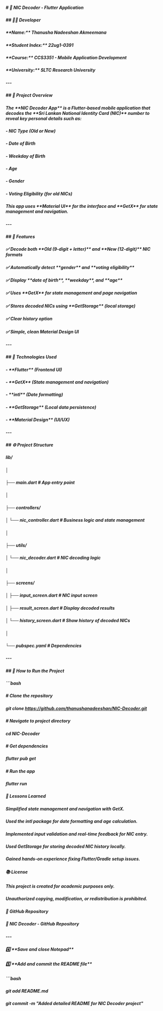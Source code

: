 ##### \# 🪪 NIC Decoder - Flutter Application

##### 

##### \## 👨‍💻 Developer

##### \*\*Name:\*\* Thanusha Nadeeshan Akmeemana

##### \*\*Student Index:\*\* 22ug1-0391

##### \*\*Course:\*\* CCS3351 - Mobile Application Development

##### \*\*University:\*\* SLTC Research University

##### 

##### ---

##### 

##### \## 📱 Project Overview

##### The \*\*NIC Decoder App\*\* is a Flutter-based mobile application that decodes the \*\*Sri Lankan National Identity Card (NIC)\*\* number to reveal key personal details such as:

##### 

##### \- NIC Type (Old or New)

##### \- Date of Birth

##### \- Weekday of Birth

##### \- Age

##### \- Gender

##### \- Voting Eligibility (for old NICs)

##### 

##### This app uses \*\*Material UI\*\* for the interface and \*\*GetX\*\* for state management and navigation.

##### 

##### ---

##### 

##### \## 🧠 Features

##### ✅ Decode both \*\*Old (9-digit + letter)\*\* and \*\*New (12-digit)\*\* NIC formats

##### ✅ Automatically detect \*\*gender\*\* and \*\*voting eligibility\*\*

##### ✅ Display \*\*date of birth\*\*, \*\*weekday\*\*, and \*\*age\*\*

##### ✅ Uses \*\*GetX\*\* for state management and page navigation

##### ✅ Stores decoded NICs using \*\*GetStorage\*\* (local storage)

##### ✅ Clear history option

##### ✅ Simple, clean Material Design UI

##### 

##### ---

##### 

##### \## 🧩 Technologies Used

##### \- \*\*Flutter\*\* (Frontend UI)

##### \- \*\*GetX\*\* (State management and navigation)

##### \- \*\*intl\*\* (Date formatting)

##### \- \*\*GetStorage\*\* (Local data persistence)

##### \- \*\*Material Design\*\* (UI/UX)

##### 

##### ---

##### 

##### \## ⚙️ Project Structure

##### 

##### lib/

##### │

##### ├── main.dart # App entry point

##### │

##### ├── controllers/

##### │ └── nic\_controller.dart # Business logic and state management

##### │

##### ├── utils/

##### │ └── nic\_decoder.dart # NIC decoding logic

##### │

##### ├── screens/

##### │ ├── input\_screen.dart # NIC input screen

##### │ ├── result\_screen.dart # Display decoded results

##### │ └── history\_screen.dart # Show history of decoded NICs

##### │

##### └── pubspec.yaml # Dependencies

##### 

##### 

##### ---

##### 

##### \## 🚀 How to Run the Project

##### 

##### ```bash

##### \# Clone the repository

##### git clone https://github.com/thanushanadeeshan/NIC-Decoder.git

##### 

##### \# Navigate to project directory

##### cd NIC-Decoder

##### 

##### \# Get dependencies

##### flutter pub get

##### 

##### \# Run the app

##### flutter run

##### 

##### 🧾 Lessons Learned

##### 

##### Simplified state management and navigation with GetX.

##### 

##### Used the intl package for date formatting and age calculation.

##### 

##### Implemented input validation and real-time feedback for NIC entry.

##### 

##### Used GetStorage for storing decoded NIC history locally.

##### 

##### Gained hands-on experience fixing Flutter/Gradle setup issues.

##### 

##### 📚 License

##### 

##### This project is created for academic purposes only.

##### Unauthorized copying, modification, or redistribution is prohibited.

##### 

##### 🧭 GitHub Repository

##### 

##### 🔗 NIC Decoder - GitHub Repository

##### 

##### 

##### ---

##### 

##### 4️⃣ \*\*Save and close Notepad\*\*

##### 

##### 5️⃣ \*\*Add and commit the README file\*\*

##### ```bash

##### git add README.md

##### git commit -m "Added detailed README for NIC Decoder project"

##### 

